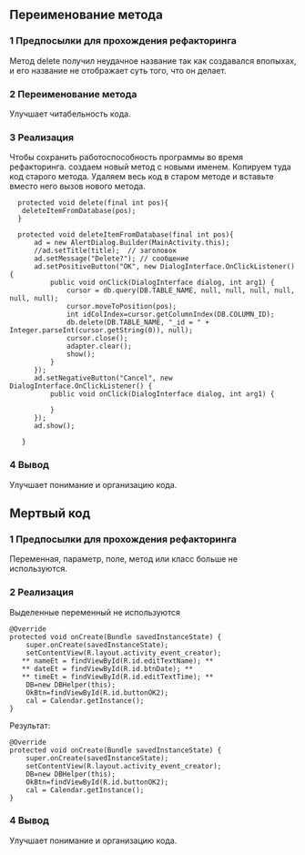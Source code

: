 ## Переименование метода

### 1 Предпосылки для прохождения рефакторинга
Метод delete получил неудачное название так как создавался впопыхах, и его название не отображает суть того, что он делает.

### 2 Переименование метода
Улучшает читабельность кода.  

### 3 Реализация 

Чтобы сохранить работоспособность программы во время рефакторинга. 
создаем новый метод с новыми именем. Копируем туда код старого метода. 
Удаляем весь код в старом методе и вставьте вместо него вызов нового метода.

      protected void delete(final int pos){    
       deleteItemFromDatabase(pos);    
      }    

      protected void deleteItemFromDatabase(final int pos){
          ad = new AlertDialog.Builder(MainActivity.this);
          //ad.setTitle(title);  // заголовок
          ad.setMessage("Delete?"); // сообщение
          ad.setPositiveButton("OK", new DialogInterface.OnClickListener() {
              public void onClick(DialogInterface dialog, int arg1) {
                  cursor = db.query(DB.TABLE_NAME, null, null, null, null, null, null);
                  cursor.moveToPosition(pos);
                  int idColIndex=cursor.getColumnIndex(DB.COLUMN_ID);
                  db.delete(DB.TABLE_NAME, "_id = " + Integer.parseInt(cursor.getString(0)), null);
                  cursor.close();
                  adapter.clear();
                  show();
              }
          });
          ad.setNegativeButton("Cancel", new DialogInterface.OnClickListener() {
              public void onClick(DialogInterface dialog, int arg1) {
      
              }
          });
          ad.show();

       }     
    
### 4 Вывод
Улучшает понимание и организацию кода. 

## Мертвый код

### 1 Предпосылки для прохождения рефакторинга
Переменная, параметр, поле, метод или класс больше не используются.

### 2 Реализация 
Выделенные переменный не используются
    
    @Override
    protected void onCreate(Bundle savedInstanceState) {
        super.onCreate(savedInstanceState);
        setContentView(R.layout.activity_event_creator);
       ** nameEt = findViewById(R.id.editTextName); **
       ** dateEt = findViewById(R.id.btnDate); **
       ** timeEt = findViewById(R.id.editTextTime); **
        DB=new DBHelper(this); 
        OkBtn=findViewById(R.id.buttonOK2);
        cal = Calendar.getInstance();
    }
Результат:

    @Override
    protected void onCreate(Bundle savedInstanceState) {
        super.onCreate(savedInstanceState);
        setContentView(R.layout.activity_event_creator);
        DB=new DBHelper(this); 
        OkBtn=findViewById(R.id.buttonOK2);
        cal = Calendar.getInstance();
    }
    
### 4 Вывод
Улучшает понимание и организацию кода. 
